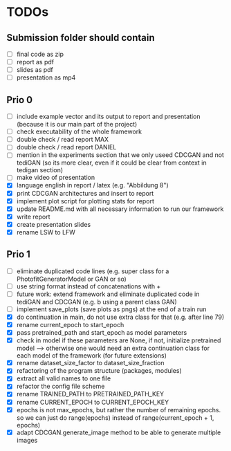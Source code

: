 # TODOs

## Submission folder should contain
- [ ] final code as zip
- [ ] report as pdf
- [ ] slides as pdf
- [ ] presentation as mp4

## Prio 0

- [ ] include example vector and its output to report and presentation (because it is our main part of the project)
- [ ] check executability of the whole framework 
- [ ] double check / read report MAX
- [ ] double check / read report DANIEL
- [ ] mention in the experiments section that we only useed CDCGAN and not tediGAN (so its more clear, even if it could be clear from context in tedigan section)
- [ ] make video of presentation
- [x] language english in report / latex (e.g. "Abbildung 8")
- [x] print CDCGAN architectures and insert to report
- [x] implement plot script for plotting stats for report
- [x] update README.md with all necessary information to run our framework
- [x] write report
- [x] create presentation slides
- [x] rename LSW to LFW

## Prio 1

- [ ] eliminate duplicated code lines (e.g. super class for a PhotofitGeneratorModel or GAN or so)
- [ ] use string format instead of concatenations with +
- [ ] future work: extend framework and eliminate duplicated code in tediGAN and CDCGAN (e.g. b using a parent class GAN)
- [ ] implement save_plots (save plots as pngs) at the end of a train run
- [x] do continuation in main, do not use extra class for that (e.g. after line 79)
- [x] rename current_epoch to start_epoch
- [x] pass pretrained_path and start_epoch as model parameters
- [x] check in model if these parameters are None, if not, initialize pretrained model --> otherwise one would need an extra continuation class for each model of the framework (for future extensions)
- [x] rename dataset_size_factor to dataset_size_fraction
- [x] refactoring of the program structure (packages, modules)
- [x] extract all valid names to one file
- [x] refactor the config file scheme
- [x] rename TRAINED_PATH to PRETRAINED_PATH_KEY
- [x] rename CURRENT_EPOCH to CURRENT_EPOCH_KEY
- [x] epochs is not max_epochs, but rather the number of remaining epochs. so we can just do range(epochs) instead of range(current_epoch + 1, epochs)
- [x] adapt CDCGAN.generate_image method to be able to generate multiple images